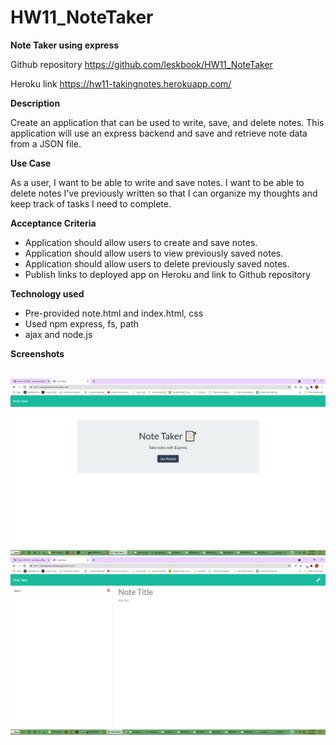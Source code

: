 # HW11_NoteTaker

**Note Taker using express**

Github repository https://github.com/leskbook/HW11_NoteTaker

Heroku link https://hw11-takingnotes.herokuapp.com/

**Description**

Create an application that can be used to write, save, and delete notes. This application will use an express backend and save and retrieve note data from a JSON file.

**Use Case**

As a user, I want to be able to write and save notes. I want to be able to delete notes I've previously written so that I can organize my thoughts and keep track of tasks I need to complete.

**Acceptance Criteria**

 - Application should allow users to create and save notes.
 - Application should allow users to view previously saved notes.
 - Application should allow users to delete previously saved notes.
 - Publish links to deployed app on Heroku and link to Github repository


**Technology used**
 - Pre-provided note.html and index.html, css
 - Used npm express, fs, path
 - ajax and node.js

**Screenshots**

<br>
<img src="/notetaker1.png">
<br>
<img src="/note2.png">
